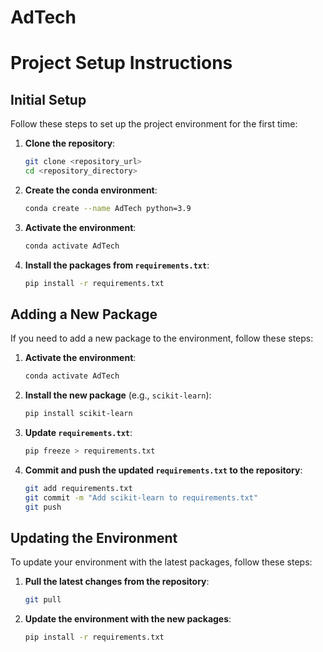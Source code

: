 # AdTech

# Project Setup Instructions

## Initial Setup

Follow these steps to set up the project environment for the first time:

1. **Clone the repository**:

    ```sh
    git clone <repository_url>
    cd <repository_directory>
    ```

2. **Create the conda environment**:

    ```sh
    conda create --name AdTech python=3.9
    ```

3. **Activate the environment**:

    ```sh
    conda activate AdTech
    ```

4. **Install the packages from `requirements.txt`**:

    ```sh
    pip install -r requirements.txt
    ```

## Adding a New Package

If you need to add a new package to the environment, follow these steps:

1. **Activate the environment**:

    ```sh
    conda activate AdTech
    ```

2. **Install the new package** (e.g., `scikit-learn`):

    ```sh
    pip install scikit-learn
    ```

3. **Update `requirements.txt`**:

    ```sh
    pip freeze > requirements.txt
    ```

4. **Commit and push the updated `requirements.txt` to the repository**:

    ```sh
    git add requirements.txt
    git commit -m "Add scikit-learn to requirements.txt"
    git push
    ```

## Updating the Environment

To update your environment with the latest packages, follow these steps:

1. **Pull the latest changes from the repository**:

    ```sh
    git pull
    ```

2. **Update the environment with the new packages**:

    ```sh
    pip install -r requirements.txt
    ```

